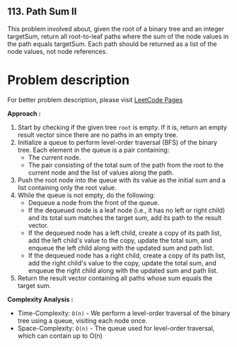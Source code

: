 ## 113. Path Sum II

This problem involved about, given the root of a binary tree and an integer targetSum, return all root-to-leaf paths where the sum of the node values in the path equals targetSum. Each path should be returned as a list of the node values, not node references.

# Problem description

For better problem description, please visit [LeetCode Pages](https://leetcode.com/problems/path-sum-ii/description/)

**Approach :**<br/>

1. Start by checking if the given tree `root` is empty. If it is, return an empty result vector since there are no paths in an empty tree.
2. Initialize a queue to perform level-order traversal (BFS) of the binary tree. Each element in the queue is a pair containing:
    - The current node.
    - The pair consisting of the total sum of the path from the root to the current node and the list of values along the path.
3. Push the root node into the queue with its value as the initial sum and a list containing only the root value.
4. While the queue is not empty, do the following:
    - Dequeue a node from the front of the queue.
    - If the dequeued node is a leaf node (i.e., it has no left or right child) and its total sum matches the target sum, add its path to the result vector.
    - If the dequeued node has a left child, create a copy of its path list, add the left child's value to the copy, update the total sum, and enqueue the left child along with the updated sum and path list.
    - If the dequeued node has a right child, create a copy of its path list, add the right child's value to the copy, update the total sum, and enqueue the right child along with the updated sum and path list.
5. Return the result vector containing all paths whose sum equals the target sum.

**Complexity Analysis :**<br/>

-   Time-Complexity: `O(n)` - We perform a level-order traversal of the binary tree using a queue, visiting each node once.
-   Space-Complexity: `O(n)` - The queue used for level-order traversal, which can contain up to O(n)
